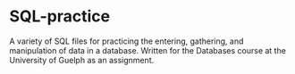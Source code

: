 # SQL-practice
A variety of SQL files for practicing the entering, gathering, and manipulation of data in a database. Written for the Databases course at the University of Guelph as an assignment.
